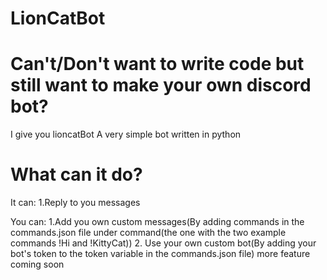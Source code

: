 # LionCatBot

# Can't/Don't want to write code but still want to make your own discord bot?
I give you lioncatBot
A very simple bot written in python

# What can it do?
It can:
1.Reply to you messages

You can:
1.Add you own custom messages(By adding commands in the commands.json file under command(the one with the two example commands !Hi and !KittyCat))
2. Use your own custom bot(By adding your bot's token to the token variable in the commands.json file)
more feature coming soon
